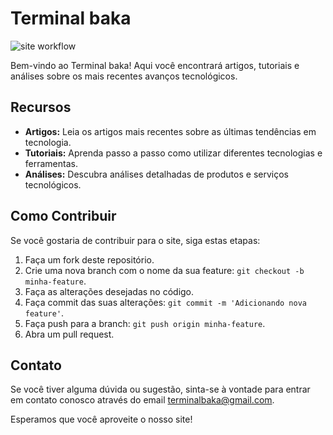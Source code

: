# Terminal baka

![site workflow](https://github.com/terminalbaka/terminalbaka.github.io/actions/workflows/configure-pages.yml/badge.svg)

Bem-vindo ao Terminal baka! Aqui você encontrará artigos, tutoriais e análises sobre os mais recentes avanços tecnológicos.

## Recursos

- **Artigos:** Leia os artigos mais recentes sobre as últimas tendências em tecnologia.
- **Tutoriais:** Aprenda passo a passo como utilizar diferentes tecnologias e ferramentas.
- **Análises:** Descubra análises detalhadas de produtos e serviços tecnológicos.

## Como Contribuir

Se você gostaria de contribuir para o site, siga estas etapas:

1. Faça um fork deste repositório.
2. Crie uma nova branch com o nome da sua feature: `git checkout -b minha-feature`.
3. Faça as alterações desejadas no código.
4. Faça commit das suas alterações: `git commit -m 'Adicionando nova feature'`.
5. Faça push para a branch: `git push origin minha-feature`.
6. Abra um pull request.

## Contato

Se você tiver alguma dúvida ou sugestão, sinta-se à vontade para entrar em contato conosco através do email [terminalbaka@gmail.com](mailto:terminalbaka@gmail.com).

Esperamos que você aproveite o nosso site!
